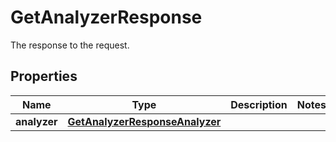 

# GetAnalyzerResponse

The response to the request.

## Properties

| Name | Type | Description | Notes |
|------------ | ------------- | ------------- | -------------|
|**analyzer** | [**GetAnalyzerResponseAnalyzer**](GetAnalyzerResponseAnalyzer.md) |  |  |



